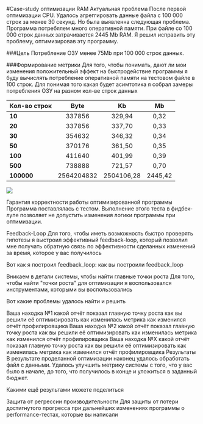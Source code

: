 #Case-study оптимизации RAM
Актуальная проблема
После первой оптимизации CPU. Удалось агреггировать данные файла с 100 000 строк за менее 30 секунд.
Но была выявленна следующая проблема. Программа потребялем много оперативной памяти. При файле со 100 000 строк данных затрачивается 2445 Mb RAM.
Я решил исправить эту проблему, оптимизировав эту программу.

###Цель
Потребление ОЗУ менее 75Mb при 100 000 строк данных.

###Формирование метрики
Для того, чтобы понимать, дают ли мои изменения положительный эффект на быстродействие программы я буду вычислять потребление оперативной памяти на тестовом файле в 100 строк.
Для понимая того какая будет асимтотика я собрал замеры потребления ОЗУ на разном кол-ве строк данных
 



| Кол-во строк  | Byte       | Kb        |    Mb  |
| ------------- |:----------:|:---------:|:------:|
|   **10**      |337856      |329,94     |0,32    |
|   **20**      |337856      |337,70     |0,33    |
|   **30**      |354632      |346,32     |0,34    |
|   **50**      |370176      |361,50     |0,35    |
|   **100**     |411640      |401,99     |0,39    |
|   **500**     |738888      |721,57     |0,70    |
|   **100000**  |2564204832  |2504106,28 |2445,42 |
    
![][logo]

[logo]: benchmarks/RAM/diagram.jpg, ""

Гарантия корректности работы оптимизированной программы
Программа поставлялась с тестом. Выполнение этого теста в фидбек-лупе позволяет не допустить изменения логики программы при оптимизации.

Feedback-Loop
Для того, чтобы иметь возможность быстро проверять гипотезы я выстроил эффективный feedback-loop, который позволил мне получать обратную связь по эффективности сделанных изменений за время, которое у вас получилось

Вот как я построил feedback_loop: как вы построили feedback_loop

Вникаем в детали системы, чтобы найти главные точки роста
Для того, чтобы найти "точки роста" для оптимизации я воспользовался инструментами, которыми вы воспользовались

Вот какие проблемы удалось найти и решить

Ваша находка №1
какой отчёт показал главную точку роста
как вы решили её оптимизировать
как изменилась метрика
как изменился отчёт профилировщика
Ваша находка №2
какой отчёт показал главную точку роста
как вы решили её оптимизировать
как изменилась метрика
как изменился отчёт профилировщика
Ваша находка №X
какой отчёт показал главную точку роста
как вы решили её оптимизировать
как изменилась метрика
как изменился отчёт профилировщика
Результаты
В результате проделанной оптимизации наконец удалось обработать файл с данными. Удалось улучшить метрику системы с того, что у вас было в начале, до того, что получилось в конце и уложиться в заданный бюджет.

Какими ещё результами можете поделиться

Защита от регрессии производительности
Для защиты от потери достигнутого прогресса при дальнейших изменениях программы о performance-тестах, которые вы написали